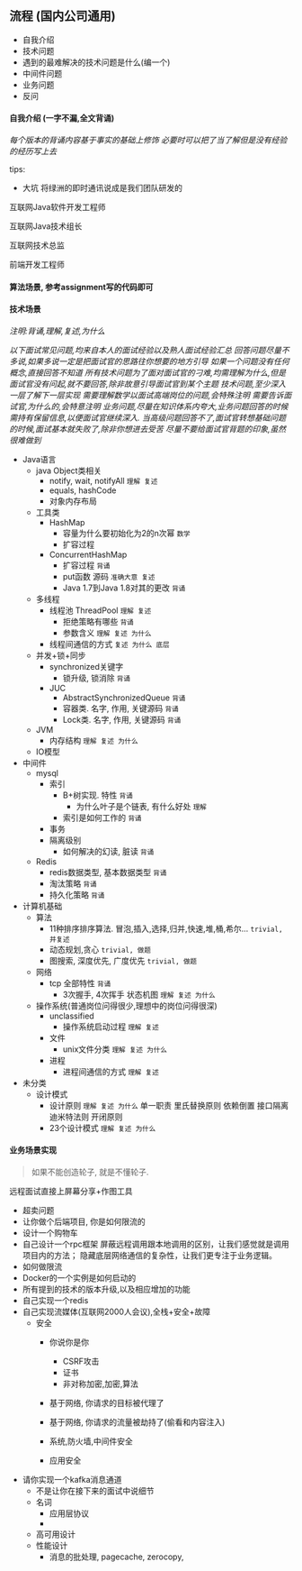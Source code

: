 
## 流程 (国内公司通用)
* 自我介绍
* 技术问题 
* 遇到的最难解决的技术问题是什么(编一个)
* 中间件问题
* 业务问题
* 反问

#### 自我介绍 (一字不漏,全文背诵)
*每个版本的背诵内容基于事实的基础上修饰*
*必要时可以把了当了解但是没有经验的经历写上去*

tips:
- 大坑 将绿洲的即时通讯说成是我们团队研发的

互联网Java软件开发工程师

互联网Java技术组长

互联网技术总监



前端开发工程师



#### 算法场景, 参考assignment写的代码即可

#### 技术场景
*注明:背诵,理解,复述,为什么*

*以下面试常见问题,均来自本人的面试经验以及熟人面试经验汇总*
*回答问题尽量不多说,如果多说一定是把面试官的思路往你想要的地方引导*
*如果一个问题没有任何概念,直接回答不知道*
*所有技术问题为了面对面试官的刁难,均需理解为什么,但是面试官没有问起,就不要回答,除非故意引导面试官到某个主题*
*技术问题,至少深入一层了解下一层实现*
*需要理解数学以面试高端岗位的问题,会特殊注明*
*需要告诉面试官,为什么的,会特意注明*
*业务问题,尽量在知识体系内夸大,业务问题回答的时候需持有保留信息,以便面试官继续深入.*
*当高级问题回答不了,面试官转想基础问题的时候,面试基本就失败了,除非你想进去受苦*
*尽量不要给面试官背题的印象,虽然很难做到*

* Java语言
    * java Object类相关
        - notify, wait, notifyAll `理解 复述`
        - equals, hashCode
        - 对象内存布局
    * 工具类
        * HashMap
            - 容量为什么要初始化为2的n次幂 `数学`
            - 扩容过程
        * ConcurrentHashMap
            - 扩容过程 `背诵`
            - put函数 源码 `准确大意 复述`
            - Java 1.7到Java 1.8对其的更改 `背诵`
    * 多线程
        * 线程池 ThreadPool `理解 复述`
            - 拒绝策略有哪些 `背诵`
            - 参数含义 `理解 复述 为什么`
        - 线程间通信的方式 `复述 为什么 底层`
    * 并发+锁+同步
        * synchronized关键字
            - 锁升级, 锁消除 `背诵`
        * JUC
            - AbstractSynchronizedQueue `背诵`
            - 容器类. 名字, 作用, 关键源码 `背诵`
            - Lock类. 名字, 作用, 关键源码 `背诵`
    * JVM
        * 内存结构 `理解 复述 为什么`
    * IO模型
* 中间件
    * mysql
        * 索引
            * B+树实现. 特性 `背诵`
                - 为什么叶子是个链表, 有什么好处 `理解`
            - 索引是如何工作的 `背诵`
        * 事务
        * 隔离级别
            - 如何解决的幻读, 脏读  `背诵`
    * Redis
        - redis数据类型, 基本数据类型  `背诵`
        - 淘汰策略  `背诵`
        - 持久化策略  `背诵`
* 计算机基础
    * 算法
        - 11种排序排序算法. 冒泡,插入,选择,归并,快速,堆,桶,希尔... `trivial, 并复述`
        - 动态规划,贪心 `trivial, 做题`
        - 图搜索, 深度优先, 广度优先 `trivial, 做题`
    * 网络
        * tcp 全部特性 `背诵`
            - 3次握手, 4次挥手 状态机图 `理解 复述 为什么`
    * 操作系统(普通岗位问得很少,理想中的岗位问得很深)
        * unclassified
            - 操作系统启动过程 `理解 复述`
        * 文件
            - unix文件分类 `理解 复述 为什么`
        * 进程
            - 进程间通信的方式 `理解 复述`
* 未分类
    * 设计模式
        - 设计原则 `理解 复述 为什么`
          单一职责 里氏替换原则 依赖倒置 接口隔离 迪米特法则 开闭原则
        - 23个设计模式 `理解 复述 为什么`
#### 业务场景实现
> 如果不能创造轮子, 就是不懂轮子.

远程面试直接上屏幕分享+作图工具

* 超卖问题
* 让你做个后端项目, 你是如何限流的
* 设计一个购物车
* 自己设计一个rpc框架
    屏蔽远程调用跟本地调用的区别，让我们感觉就是调用项目内的方法；
    隐藏底层网络通信的复杂性，让我们更专注于业务逻辑。
* 如何做限流
* Docker的一个实例是如何启动的
* 所有提到的技术的版本升级,以及相应增加的功能
* 自己实现一个redis
* 自己实现流媒体(互联网2000人会议),全栈+安全+故障
    * 安全
        * 你说你是你
            - CSRF攻击
            - 证书
            - 非对称加密,加密,算法
            
        * 基于网络, 你请求的目标被代理了
        * 基于网络, 你请求的流量被劫持了(偷看和内容注入)
        * 系统,防火墙,中间件安全
        * 应用安全
* 请你实现一个kafka消息通道
    * 不是让你在接下来的面试中说细节
    * 名词
      - 应用层协议
      - 
    * 高可用设计
    * 性能设计
        - 消息的批处理, pagecache, zerocopy, 
